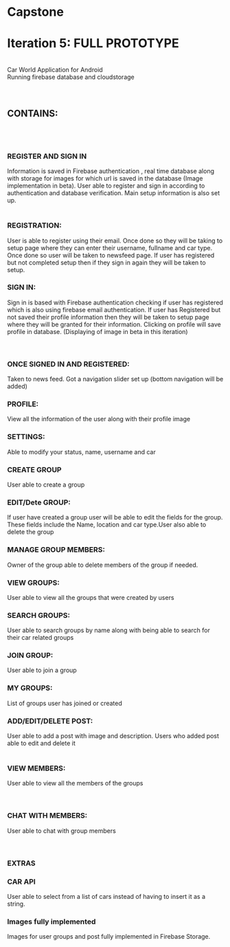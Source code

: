 # Capstone
<h1>Iteration 5: FULL PROTOTYPE</h1> <br>
Car World Application for Android<br>
Running firebase database and cloudstorage<br><br><br>

<h2>CONTAINS: <h2><br>
<h3>REGISTER AND SIGN IN</h3> Information is saved in Firebase authentication , real time database along with storage for images for which url is saved in the database (Image implementation in beta). User able to register and sign in according to authentication and database verification. Main setup information is also set up.<br><br>
<h3>REGISTRATION:</h3> User is able to register using their email. Once done so they will be taking to setup page where they can enter their username, fullname and car type. Once done so user will be taken to newsfeed page. If user has registered but not completed setup then if they sign in again they will be taken to setup.
<h3>SIGN IN:</h3> Sign in is based with Firebase authentication checking if user has registered which is also using firebase email authentication. If user has Registered but not saved their profile information then they will be taken to setup page where they will be granted for their information. Clicking on profile will save profile in database. (Displaying of image in beta in this iteration) <br>
<br><br>
<h3>ONCE SIGNED IN AND REGISTERED:</h3>Taken to news feed. Got a navigation slider set up (bottom navigation will be added)
 
  
  <h3>PROFILE:</h3> View all the information of the user along with their profile image <br>
  
    
  <h3>SETTINGS:</h3> Able to modify your status, name, username and car <br>
 
    
  <h3>CREATE GROUP </h3> User able to create a group <br>
  <h3>EDIT/Dete GROUP:</h3>If user have created a group user will be able to edit the fields for the group. These fields include the   Name, location and car type.User also able to delete the group<br>
  <h3> MANAGE GROUP MEMBERS:</h3> Owner of the group able to delete members of the group if needed.
  <h3> VIEW GROUPS:</h3> User able to view all the groups that were created by users <br>
  <h3> SEARCH GROUPS:</h3> User able to search groups by name along with being able to search for their car related groups </h3>
  <h3> JOIN GROUP:</h3> User able to join a group <br>
   <h3> MY GROUPS:</h3> List of groups user has joined or created<br>
   
   
  
   <h3>ADD/EDIT/DELETE POST:</h3>User able to add a post with image and description. Users who added post able to edit and delete it<br
   <br> <br>
   <h3>VIEW MEMBERS:</h3> User able to view all the members of the groups<br>
   <br> <br>
    <h3> CHAT WITH MEMBERS:</h3> User able to chat with group members<br>
   <br> <br>
   <h3> EXTRAS </h3>
   <h3> CAR API </h3> User able to select from a list of cars instead of having to insert it as a string. <br>
  <h3> Images fully implemented </h3> Images for user groups and post fully implemented in Firebase Storage. <br>

  
  
